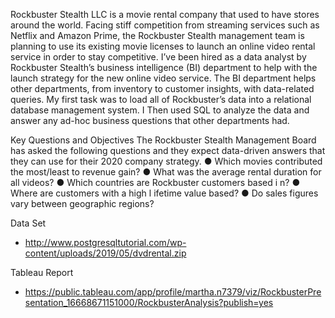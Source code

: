 Rockbuster Stealth LLC is a movie rental company that used to have stores around the
world. Facing stiff competition from streaming services such as Netflix and Amazon Prime,
the Rockbuster Stealth management team is planning to use its existing movie licenses to
launch an online video rental service in order to stay competitive.
I’ve been hired as a data analyst by Rockbuster Stealth’s business intelligence (BI)
department to help with the launch strategy for the new online video service. The BI
department helps other departments, from inventory to customer insights, with data-related
queries. My first task was to load all of Rockbuster’s data into a relational database
management system. I Then used SQL to analyze the data and answer any
ad-hoc business questions that other departments had.


Key Questions and Objectives
The Rockbuster Stealth Management Board has asked the following questions and
they expect data-driven answers that they can use for their 2020 company strategy. 
● Which movies contributed the most/least to revenue gain?
● What was the average rental duration for all videos?
● Which countries are Rockbuster customers based i n?
● Where are customers with a high l ifetime value based?
● Do sales figures vary between geographic regions?

Data Set
- http://www.postgresqltutorial.com/wp-content/uploads/2019/05/dvdrental.zip

Tableau Report 
- https://public.tableau.com/app/profile/martha.n7379/viz/RockbusterPresentation_16668671151000/RockbusterAnalysis?publish=yes
